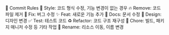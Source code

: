 🎯 Commit Rules
🎨 Style: 코드 형식 수정, 기능 변경이 없는 경우
🔥 Remove: 코드 파일 제거
🐛 Fix: 버그 수정
✨ Feat: 새로운 기능 추가
📝 Docs: 문서 수정
💄 Design: 디자인 변경
✅ Test: 테스트 코드
♻️ Refactor: 코드 구조 재구성
🔧 Chore: 빌드, 패키지 매니저 수정 등 기타 작업
🚚 Rename: 리소스 이동, 이름 변경

